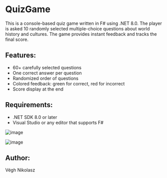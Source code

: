 # QuizGame
This is a console-based quiz game written in F# using .NET 8.0.  The player is asked 10 randomly selected multiple-choice questions  about world history and cultures. The game provides instant feedback  and tracks the final score.

Features:
---------
- 60+ carefully selected questions
- One correct answer per question
- Randomized order of questions
- Colored feedback: green for correct, red for incorrect
- Score display at the end

Requirements:
-------------
- .NET SDK 8.0 or later
- Visual Studio or any editor that supports F#

![image](https://github.com/user-attachments/assets/229fd337-cc46-4808-b027-df3358f092e3)

![image](https://github.com/user-attachments/assets/93a3b0ca-6ea3-4b40-b7a3-d854a60b0f3e)

Author:
-------
Végh Nikolasz
